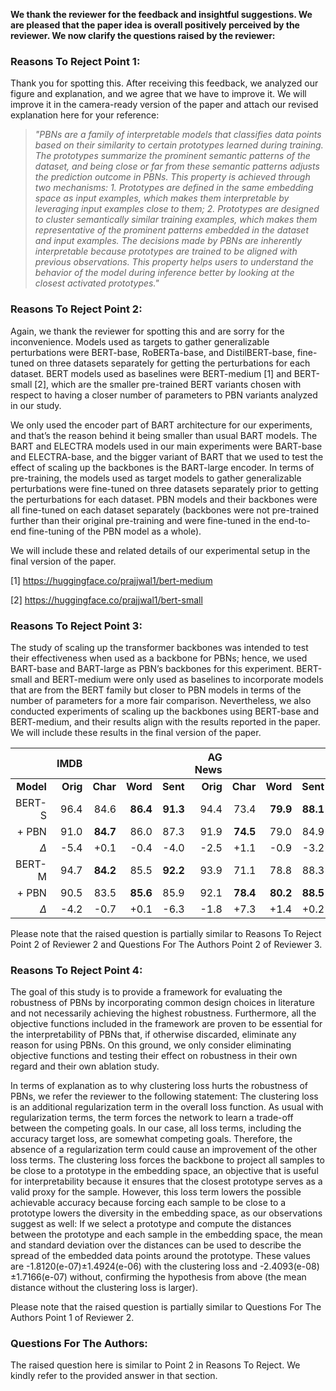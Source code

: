 **We thank the reviewer for the feedback and insightful suggestions. We are pleased that the paper idea is overall positively perceived by the reviewer. We now clarify the questions raised by the reviewer:**


### Reasons To Reject Point 1:

Thank you for spotting this. After receiving this feedback, we analyzed our figure and explanation, and we agree that we have to improve it. We will improve it in the camera-ready version of the paper and attach our revised explanation here for your reference: 

>_"PBNs are a family of interpretable models that classifies data points based on their similarity to certain prototypes learned during training. The prototypes summarize the prominent semantic patterns of the dataset, and being close or far from these semantic patterns adjusts the prediction outcome in PBNs. This property is achieved through two mechanisms: 1. Prototypes are defined in the same embedding space as input examples, which makes them interpretable by leveraging input examples close to them; 2. Prototypes are designed to cluster semantically similar training examples, which makes them representative of the prominent patterns embedded in the dataset and input examples. The decisions made by PBNs are inherently interpretable because prototypes are trained to be aligned with previous observations. This property helps users to understand the behavior of the model during inference better by looking at the closest activated prototypes."_


### Reasons To Reject Point 2:

Again, we thank the reviewer for spotting this and are sorry for the inconvenience. Models used as targets to gather generalizable perturbations were BERT-base, RoBERTa-base, and DistilBERT-base, fine-tuned on three datasets separately for getting the perturbations for each dataset. BERT models used as baselines were BERT-medium [1] and BERT-small [2], which are the smaller pre-trained BERT variants chosen with respect to having a closer number of parameters to PBN variants analyzed in our study. 

We only used the encoder part of BART architecture for our experiments, and that’s the reason behind it being smaller than usual BART models. The BART and ELECTRA models used in our main experiments were BART-base and ELECTRA-base, and the bigger variant of BART that we used to test the effect of scaling up the backbones is the BART-large encoder. In terms of pre-training, the models used as target models to gather generalizable perturbations were fine-tuned on three datasets separately prior to getting the perturbations for each dataset. PBN models and their backbones were all fine-tuned on each dataset separately (backbones were not pre-trained further than their original pre-training and were fine-tuned in the end-to-end fine-tuning of the PBN model as a whole).

We will include these and related details of our experimental setup in the final version of the paper. 

[1] https://huggingface.co/prajjwal1/bert-medium

[2] https://huggingface.co/prajjwal1/bert-small 


### Reasons To Reject Point 3:

The study of scaling up the transformer backbones was intended to test their effectiveness when used as a backbone for PBNs; hence, we used BART-base and BART-large as PBN’s backbones for this experiment. BERT-small and BERT-medium were only used as baselines to incorporate models that are from the BERT family but closer to PBN models in terms of the number of parameters for a more fair comparison. Nevertheless, we also conducted experiments of scaling up the backbones using BERT-base and BERT-medium, and their results align with the results reported in the paper. We will include these results in the final version of the paper.


|           |     IMDB |          |          |          |  AG News |          |          |          |  DBPedia |          |          |          |    SST-2 |          |
|----------:|---------:|---------:|---------:|---------:|---------:|---------:|---------:|---------:|---------:|---------:|---------:|---------:|---------:|---------:|
| **Model** | **Orig** | **Char** | **Word** | **Sent** | **Orig** | **Char** | **Word** | **Sent** | **Orig** | **Char** | **Word** | **Sent** | **Orig** |  **Adv** |
|    BERT-S |     96.4 |     84.6 | **86.4** | **91.3** |     94.4 |     73.4 | **79.9** | **88.1** |     97.9 |     58.8 |     57.9 | **97.8** |     84.7 |     40.7 |
|    \+ PBN |     91.0 | **84.7** |     86.0 |     87.3 |     91.9 | **74.5** |     79.0 |     84.9 |     98.9 | **67.4** | **73.5** |     97.0 |     76.2 | **44.0** |
|       *Δ* |     -5.4 |     +0.1 |     -0.4 |     -4.0 |     -2.5 |     +1.1 |     -0.9 |     -3.2 |     +1.0 |     +8.6 |    +15.6 |     -0.8 |     -8.5 |     +3.3 |
|    BERT-M |     94.7 | **84.2** |     85.5 | **92.2** |     93.9 |     71.1 |     78.8 |     88.3 |     98.4 |     66.2 |     60.5 | **98.0** |     83.9 |     40.9 |
|    \+ PBN |     90.5 |     83.5 | **85.6** |     85.9 |     92.1 | **78.4** | **80.2** | **88.5** |     96.5 | **69.0** | **75.5** |     97.4 |     77.8 | **46.3** |
|       *Δ* |     -4.2 |     -0.7 |     +0.1 |     -6.3 |     -1.8 |     +7.3 |     +1.4 |     +0.2 |     -1.9 |     +2.8 |    +15.0 |     -0.6 |     -6.1 |     +5.4 |

Please note that the raised question is partially similar to Reasons To Reject Point 2 of Reviewer 2 and Questions For The Authors Point 2 of Reviewer 3.


### Reasons To Reject Point 4:

The goal of this study is to provide a framework for evaluating the robustness of PBNs by incorporating common design choices in literature and not necessarily achieving the highest robustness. Furthermore, all the objective functions included in the framework are proven to be essential for the interpretability of PBNs that, if otherwise discarded, eliminate any reason for using PBNs. On this ground, we only consider eliminating objective functions and testing their effect on robustness in their own regard and their own ablation study. 

In terms of explanation as to why clustering loss hurts the robustness of PBNs, we refer the reviewer to the following statement: The clustering loss is an additional regularization term in the overall loss function. As usual with regularization terms, the term forces the network to learn a trade-off between the competing goals. In our case, all loss terms, including the accuracy target loss, are somewhat competing goals. Therefore, the absence of a regularization term could cause an improvement of the other loss terms. The clustering loss forces the backbone to project all samples to be close to a prototype in the embedding space, an objective that is useful for interpretability because it ensures that the closest prototype serves as a valid proxy for the sample. However, this loss term lowers the possible achievable accuracy because forcing each sample to be close to a prototype lowers the diversity in the embedding space, as our observations suggest as well: If we select a prototype and compute the distances between the prototype and each sample in the embedding space, the mean and standard deviation over the distances can be used to describe the spread of the embedded data points around the prototype. These values are -1.8120(e-07)±1.4924(e-06) with the clustering loss and -2.4093(e-08)±1.7166(e-07) without, confirming the hypothesis from above (the mean distance without the clustering loss is larger).

Please note that the raised question is partially similar to Questions For The Authors Point 1 of Reviewer 2.

### Questions For The Authors:

The raised question here is similar to Point 2 in Reasons To Reject. We kindly refer to the provided answer in that section.